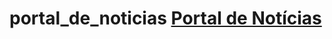 # portal_de_noticias <a href="https://0diogo1.github.io/portal_de_noticias/">Portal de Notícias</a>
